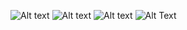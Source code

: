 ![Alt text](https://i.imghippo.com/files/WjB9027dbE.png)
![Alt text](https://i.imghippo.com/files/fAQO9414NmM.png)
![Alt text](https://i.imghippo.com/files/SlDp9730FZw.png)
![Alt Text](https://tenor.com/bWSIC.gif)
